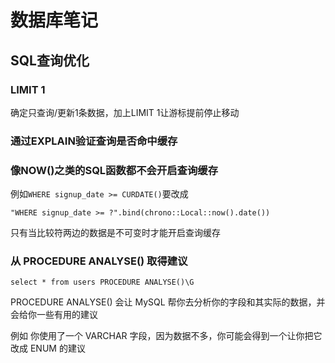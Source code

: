 # 数据库笔记

## SQL查询优化

### LIMIT 1

确定只查询/更新1条数据，加上LIMIT 1让游标提前停止移动

### 通过EXPLAIN验证查询是否命中缓存

### 像NOW()之类的SQL函数都不会开启查询缓存

例如`WHERE signup_date >= CURDATE()`要改成

`"WHERE signup_date >= ?".bind(chrono::Local::now().date())`

只有当比较符两边的数据是不可变时才能开启查询缓存

### 从 PROCEDURE ANALYSE() 取得建议

`select * from users PROCEDURE ANALYSE()\G`

PROCEDURE ANALYSE() 会让 MySQL 帮你去分析你的字段和其实际的数据，并会给你一些有用的建议

例如 你使用了一个 VARCHAR 字段，因为数据不多，你可能会得到一个让你把它改成 ENUM 的建议
